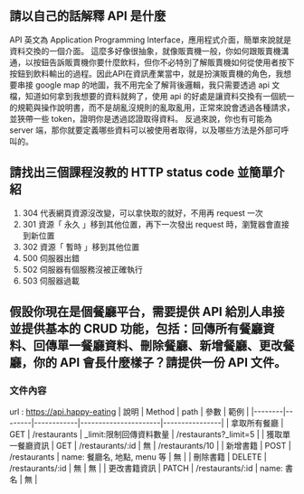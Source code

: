 ## 請以自己的話解釋 API 是什麼
API 英文為 Application Programming Interface，應用程式介面，簡單來說就是資料交換的一個介面。
這麼多好像很抽象，就像販賣機一般，你如何跟販賣機溝通，以按鈕告訴販賣機你要什麼飲料，但你不必特別了解販賣機如何從使用者按下按鈕到飲料輸出的過程。因此API在資訊產業當中，就是扮演販賣機的角色，我想要串接 google map 的地圖，我不用完全了解背後邏輯，我只需要透過 api 文檔，知道如何拿到我想要的資料就夠了，使用 api 的好處是讓資料交換有一個統一的規範與操作說明書，而不是胡亂沒規則的亂取亂用，正常來說會透過各種請求，並狹帶一些 token，證明你是透過認證取得資料。
反過來說，你也有可能為 server 端，那你就要定義哪些資料可以被使用者取得，以及哪些方法是外部可呼叫的。


## 請找出三個課程沒教的 HTTP status code 並簡單介紹
1. 304 代表網頁資源沒改變，可以拿快取的就好，不用再 request 一次
2. 301 資源「 永久 」移到其他位置，再下一次發出 request 時，瀏覽器會直接到新位置
3. 302 資源「 暫時 」移到其他位置
4. 500 伺服器出錯
5. 502 伺服器有個服務沒被正確執行
6. 503 伺服器過載


## 假設你現在是個餐廳平台，需要提供 API 給別人串接並提供基本的 CRUD 功能，包括：回傳所有餐廳資料、回傳單一餐廳資料、刪除餐廳、新增餐廳、更改餐廳，你的 API 會長什麼樣子？請提供一份 API 文件。

### 文件內容
url : https://api.happy-eating
| 說明     | Method | path       | 參數                   | 範例             |
|--------|--------|------------|----------------------|----------------|
| 拿取所有餐廳 | GET    | /restaurants     | _limit:限制回傳資料數量     | /restaurants?_limit=5 |
| 獲取單一餐廳資訊 | GET    | /restaurants/:id | 無         | /restaurants/10 |
| 新增書籍   | POST   | /restaurants     | name: 餐廳名, 地點, menu 等 | 無 |
| 刪除書籍   | DELETE   | /restaurants/:id  | 無 | 無              |
| 更改書籍資訊   | PATCH   | /restaurants/:id  | name: 書名 | 無       |
